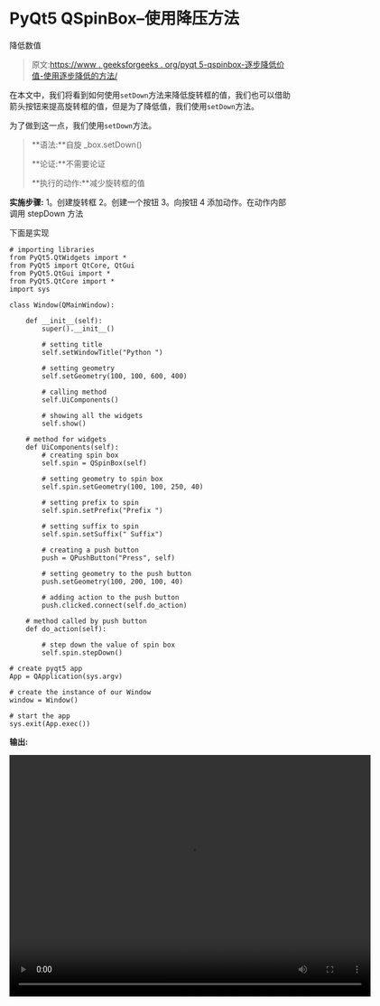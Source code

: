 # PyQt5 QSpinBox–使用降压方法

降低数值

> 原文:[https://www . geeksforgeeks . org/pyqt 5-qspinbox-逐步降低价值-使用逐步降低的方法/](https://www.geeksforgeeks.org/pyqt5-qspinbox-step-down-the-value-using-stepdown-method/)

在本文中，我们将看到如何使用`setDown`方法来降低旋转框的值，我们也可以借助箭头按钮来提高旋转框的值，但是为了降低值，我们使用`setDown`方法。

为了做到这一点，我们使用`setDown`方法。

> **语法:**自旋 _box.setDown()
> 
> **论证:**不需要论证
> 
> **执行的动作:**减少旋转框的值

**实施步骤:**
1。创建旋转框
2。创建一个按钮
3。向按钮
4 添加动作。在动作内部调用 stepDown 方法

下面是实现

```
# importing libraries
from PyQt5.QtWidgets import * 
from PyQt5 import QtCore, QtGui
from PyQt5.QtGui import * 
from PyQt5.QtCore import * 
import sys

class Window(QMainWindow):

    def __init__(self):
        super().__init__()

        # setting title
        self.setWindowTitle("Python ")

        # setting geometry
        self.setGeometry(100, 100, 600, 400)

        # calling method
        self.UiComponents()

        # showing all the widgets
        self.show()

    # method for widgets
    def UiComponents(self):
        # creating spin box
        self.spin = QSpinBox(self)

        # setting geometry to spin box
        self.spin.setGeometry(100, 100, 250, 40)

        # setting prefix to spin
        self.spin.setPrefix("Prefix ")

        # setting suffix to spin
        self.spin.setSuffix(" Suffix")

        # creating a push button
        push = QPushButton("Press", self)

        # setting geometry to the push button
        push.setGeometry(100, 200, 100, 40)

        # adding action to the push button
        push.clicked.connect(self.do_action)

    # method called by push button
    def do_action(self):

        # step down the value of spin box
        self.spin.stepDown()

# create pyqt5 app
App = QApplication(sys.argv)

# create the instance of our Window
window = Window()

# start the app
sys.exit(App.exec())
```

**输出:**

<video class="wp-video-shortcode" id="video-410706-1" width="640" height="428" preload="metadata" controls=""><source type="video/mp4" src="https://media.geeksforgeeks.org/wp-content/uploads/20200511004840/Python-11-05-2020-00_48_15.mp4?_=1">[https://media.geeksforgeeks.org/wp-content/uploads/20200511004840/Python-11-05-2020-00_48_15.mp4](https://media.geeksforgeeks.org/wp-content/uploads/20200511004840/Python-11-05-2020-00_48_15.mp4)</video>